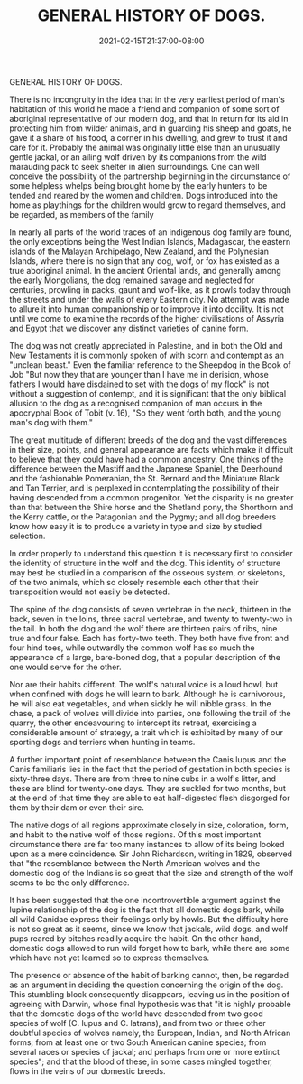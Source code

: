﻿---
title: "GENERAL HISTORY OF DOGS."
date: 2021-02-15T21:37:00-08:00
description: "Dogs Tips for Web Success"
featured_image: "/images/Dogs.jpg"
tags: ["Dogs"]
---

GENERAL HISTORY OF DOGS. 

There is no incongruity in the idea that in the very earliest period of man's habitation of this world he made a friend and companion of some sort of aboriginal representative of our modern dog, and that in return for its aid in protecting him from wilder animals, and in guarding his sheep and goats, he gave it a share of his food, a corner in his dwelling, and grew to trust it and care for it. Probably the animal was originally little else than an unusually gentle jackal, or an ailing wolf driven by its companions from the wild marauding pack to seek shelter in alien surroundings. One can well conceive the possibility of the partnership beginning in the circumstance of some helpless whelps being brought home by the early hunters to be tended and reared by the women and children. Dogs introduced into the  home as playthings for the children would grow to regard themselves, and be regarded, as members of the family 

In nearly all parts of the world traces of an indigenous dog family are found, the only exceptions being the West Indian Islands, Madagascar, the eastern islands of the Malayan Archipelago, New Zealand, and the Polynesian Islands, where there is no sign that any dog, wolf, or fox has existed as a true aboriginal animal. In the ancient Oriental lands, and generally among the early Mongolians, the dog remained savage and neglected for centuries, prowling in packs, gaunt and wolf-like, as it prowls today through the streets and under the walls of every Eastern city. No attempt was made to allure it into human companionship or to improve it into docility. It is not until we come to examine the records of the higher civilisations of Assyria and Egypt that we discover any distinct varieties of canine form. 

The dog was not greatly appreciated in Palestine, and in both the Old and New Testaments it is commonly spoken of with scorn and contempt as an "unclean beast." Even the familiar reference to the Sheepdog in the Book of Job "But now they that are younger than I have me in derision, whose fathers I would have disdained to set with the dogs of my flock" is not without a suggestion of contempt, and it is significant that the only biblical allusion to the dog as a recognised companion of man occurs in the apocryphal Book of Tobit (v. 16), "So they went forth both, and the young man's dog with them." 

The great multitude of different breeds of the dog and the vast differences in their size, points, and general appearance are facts which make it difficult to believe that they could have had a common ancestry. One thinks of the difference between the Mastiff and the Japanese Spaniel, the Deerhound and the fashionable Pomeranian, the St. Bernard and the Miniature Black and Tan Terrier, and is perplexed in contemplating the possibility of their having descended from a common progenitor. Yet the disparity is no greater than that between the Shire horse and the Shetland pony, the Shorthorn and the Kerry cattle, or the Patagonian and the Pygmy; and all dog breeders know how easy it is to produce a variety in type and size by studied selection. 

In order properly to understand this question it is necessary first to consider the identity of structure in the wolf and the dog. This identity of structure may best be studied in a comparison of the osseous system, or skeletons, of the two animals, which so closely resemble each other that their transposition would not easily be detected. 

The spine of the dog consists of seven vertebrae in the neck, thirteen in the back, seven in the loins, three sacral vertebrae, and twenty to twenty-two in the tail. In both the dog and the wolf there are thirteen pairs of ribs, nine true and four false. Each has forty-two teeth. They both have five front and four hind toes, while outwardly the common wolf has so much the appearance of a large, bare-boned dog, that a popular description of the one would serve for the other. 

Nor are their habits different. The wolf's natural voice is a loud howl, but when confined with dogs he will learn to bark. Although he is carnivorous, he will also eat vegetables, and when sickly he will nibble grass. In the chase, a pack of wolves will divide into parties, one following the trail of the quarry, the other endeavouring to intercept its retreat, exercising a considerable amount of strategy, a trait which is exhibited by many of our sporting dogs and terriers when hunting in teams. 

A further important point of resemblance between the Canis lupus and the Canis familiaris lies in the fact that the period of gestation in both species is sixty-three days. There are from three to nine cubs in a wolf's litter, and these are blind for twenty-one days. They are suckled for two months, but at the end of that time they are able to eat half-digested flesh disgorged for them by their dam or even their sire. 

The native dogs of all regions approximate closely in size, coloration, form, and habit to the native wolf of those regions. Of this most important circumstance there are far too many instances to allow of its being looked upon as a mere coincidence. Sir John Richardson, writing in 1829, observed that "the resemblance between the North American wolves and the domestic dog of the Indians is so great that the size and strength of the wolf seems to be the only difference. 

It has been suggested that the one incontrovertible argument against the lupine relationship of the dog is the fact that all domestic dogs bark, while all wild Canidae express their feelings only by howls. But the difficulty here is not so great as it seems, since we know that jackals, wild dogs, and wolf pups reared by bitches readily acquire the habit. On the other hand, domestic dogs allowed to run wild forget how to bark, while there are some which have not yet learned so to express themselves. 

The presence or absence of the habit of barking cannot, then, be regarded as an argument in deciding the question concerning the origin of the dog. This stumbling block consequently disappears, leaving us in the position of agreeing with Darwin, whose final hypothesis was that "it is highly probable that the domestic dogs of the world have descended from two good species of wolf (C. lupus and C. latrans), and from two or three other doubtful species of wolves namely, the European, Indian, and North African forms; from at least one or two South American canine species; from several races or species of jackal; and perhaps from one or more extinct species"; and that the blood of these, in some cases mingled together, flows in the veins of our domestic breeds.


